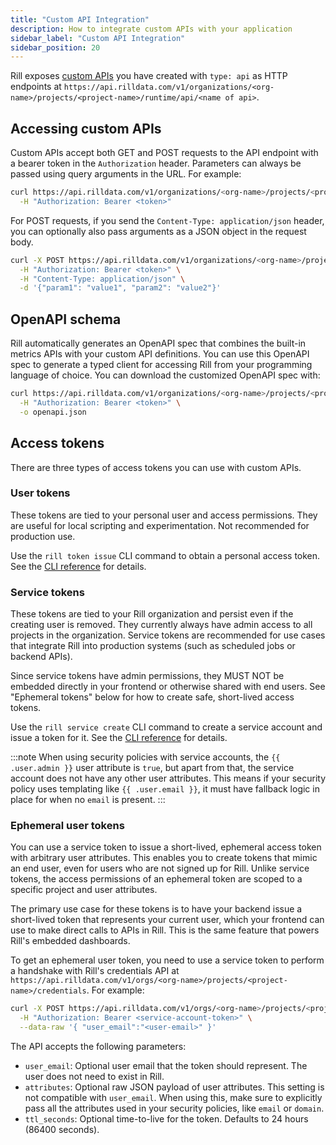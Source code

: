 ```yaml
---
title: "Custom API Integration"
description: How to integrate custom APIs with your application
sidebar_label: "Custom API Integration"
sidebar_position: 20
---
```


Rill exposes [custom APIs](/build/custom-apis) you have created with `type: api` as HTTP endpoints 
at `https://api.rilldata.com/v1/organizations/<org-name>/projects/<project-name>/runtime/api/<name of api>`.

## Accessing custom APIs

Custom APIs accept both GET and POST requests to the API endpoint with a bearer token in the `Authorization` header. Parameters can always be passed using query arguments in the URL. For example:

```bash
curl https://api.rilldata.com/v1/organizations/<org-name>/projects/<project-name>/runtime/api/<name of api>[?query-args] \
  -H "Authorization: Bearer <token>"
```

For POST requests, if you send the `Content-Type: application/json` header, you can optionally also pass arguments as a JSON object in the request body.

```bash
curl -X POST https://api.rilldata.com/v1/organizations/<org-name>/projects/<project-name>/runtime/api/<name of api> \
  -H "Authorization: Bearer <token>" \
  -H "Content-Type: application/json" \
  -d '{"param1": "value1", "param2": "value2"}'
```

## OpenAPI schema

Rill automatically generates an OpenAPI spec that combines the built-in metrics APIs with your custom API definitions. You can use this OpenAPI spec to generate a typed client for accessing Rill from your programming language of choice. You can download the customized OpenAPI spec with:
```bash
curl https://api.rilldata.com/v1/organizations/<org-name>/projects/<project-name>/runtime/api/openapi \
  -H "Authorization: Bearer <token>" \
  -o openapi.json
```

## Access tokens

There are three types of access tokens you can use with custom APIs.

### User tokens

These tokens are tied to your personal user and access permissions. They are useful for local scripting and experimentation. Not recommended for production use. 

Use the `rill token issue` CLI command to obtain a personal access token. See the [CLI reference](../reference/cli/token) for details.

### Service tokens

These tokens are tied to your Rill organization and persist even if the creating user is removed. They currently always have admin access to all projects in the organization. Service tokens are recommended for use cases that integrate Rill into production systems (such as scheduled jobs or backend APIs).

Since service tokens have admin permissions, they MUST NOT be embedded directly in your frontend or otherwise shared with end users. See "Ephemeral tokens" below for how to create safe, short-lived access tokens.

Use the `rill service create` CLI command to create a service account and issue a token for it. See the [CLI reference](../reference/cli/service) for details.

:::note
When using security policies with service accounts, the `{{ .user.admin }}` user attribute is `true`, but apart from that, the service account does not have any other user attributes. This means if your security policy uses templating like `{{ .user.email }}`, it must have fallback logic in place for when no `email` is present.
:::

### Ephemeral user tokens

You can use a service token to issue a short-lived, ephemeral access token with arbitrary user attributes. This enables you to create tokens that mimic an end user, even for users who are not signed up for Rill. Unlike service tokens, the access permissions of an ephemeral token are scoped to a specific project and user attributes.

The primary use case for these tokens is to have your backend issue a short-lived token that represents your current user, which your frontend can use to make direct calls to APIs in Rill. This is the same feature that powers Rill's embedded dashboards.

To get an ephemeral user token, you need to use a service token to perform a handshake with Rill's credentials API at `https://api.rilldata.com/v1/orgs/<org-name>/projects/<project-name>/credentials`. For example:
```bash
curl -X POST https://api.rilldata.com/v1/orgs/<org-name>/projects/<project-name>/credentials \
  -H "Authorization: Bearer <service-account-token>" \
  --data-raw '{ "user_email":"<user-email>" }'
``` 

The API accepts the following parameters:
- `user_email`: Optional user email that the token should represent. The user does not need to exist in Rill.
- `attributes`: Optional raw JSON payload of user attributes. This setting is not compatible with `user_email`. When using this, make sure to explicitly pass all the attributes used in your security policies, like `email` or `domain`.
- `ttl_seconds`: Optional time-to-live for the token. Defaults to 24 hours (86400 seconds).
